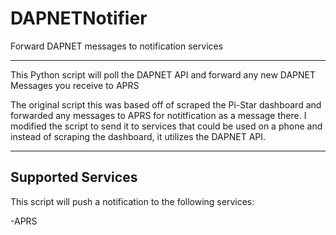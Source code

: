 # DAPNETNotifier
Forward DAPNET messages to notification services

---

This Python script will poll the DAPNET API and forward any new DAPNET Messages you receive to APRS

The original script this was based off of scraped the Pi-Star dashboard and forwarded any messages to APRS for notitfication as a message there. I modified the script to send it to services that could be used on a phone and instead of scraping the dashboard, it utilizes the DAPNET API.

---

## Supported Services

This script will push a notification to the following services:

 -APRS
